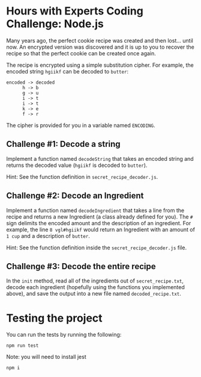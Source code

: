 # Hours with Experts Coding Challenge: Node.js

Many years ago, the perfect cookie recipe was created and then lost... until now. An encrypted version was discovered
and it is up to you to recover the recipe so that the perfect cookie can be created once again.

The recipe is encrypted using a simple substitution cipher. For example, the encoded string `hgiikf` can be decoded to `butter`:

```
encoded -> decoded
      h -> b
      g -> u
      i -> t
      i -> t
      k -> e
      f -> r
```

The cipher is provided for you in a variable named `ENCODING`.

## Challenge #1: Decode a string

Implement a function named `decodeString` that takes an encoded string and returns the decoded value (`hgiikf` is decoded to `butter`).

Hint: See the function definition in `secret_recipe_decoder.js`.

## Challenge #2: Decode an Ingredient

Implement a function named `decodeIngredient` that takes a line from the recipe and returns a new Ingredient (a class already defined for you).
The `#` sign delimits the encoded amount and the description of an ingredient. For example, the line `8 vgl#hgiikf` would return an Ingredient
with an amount of `1 cup` and a description of `butter`.

Hint: See the function definition inside the `secret_recipe_decoder.js` file.

## Challenge #3: Decode the entire recipe

In the `init` method, read all of the ingredients out of `secret_recipe.txt`, decode each ingredient (hopefully using the functions
you implemented above), and save the output into a new file named `decoded_recipe.txt`.

# Testing the project

You can run the tests by running the following:

```
npm run test
```

Note: you will need to install jest

```
npm i
```
